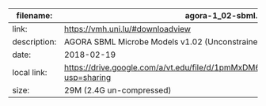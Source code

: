 filename:    | agora-1_02-sbml.tar.xz
-------------|-------------------------------------------------------------
link:        | https://vmh.uni.lu/#downloadview
description: | AGORA SBML Microbe Models v1.02 (Unconstrained)
date:        | 2018-02-19
local link:  | https://drive.google.com/a/vt.edu/file/d/1pmMxDM6aCQ56liviR8cctDRdz5XBBQ0B/view?usp=sharing
size:        | 29M (2.4G un-compressed)

